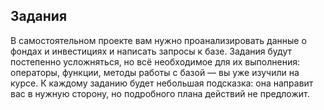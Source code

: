 ## Задания
В самостоятельном проекте вам нужно проанализировать данные о фондах и инвестициях и написать запросы к базе. Задания будут постепенно усложняться, но всё необходимое для их выполнения: операторы, функции, методы работы с базой — вы уже изучили на курсе. К каждому заданию будет небольшая подсказка: она направит вас в нужную сторону, но подробного плана действий не предложит.
